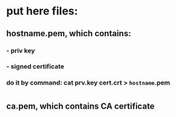 # put here files:
## hostname.pem, which contains:
### - priv key
### - signed certificate
### do it by command:  cat prv.key cert.crt  > `hostname`.pem
#
## ca.pem, which contains CA certificate

